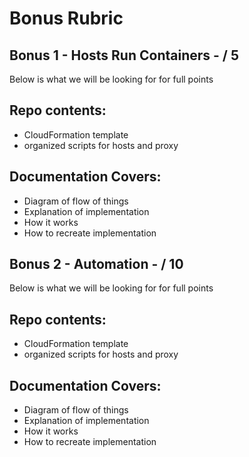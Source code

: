 # Bonus Rubric

## Bonus 1 - Hosts Run Containers - / 5

Below is what we will be looking for for full points

## Repo contents:

- CloudFormation template
- organized scripts for hosts and proxy

## Documentation Covers:

- Diagram of flow of things
- Explanation of implementation
- How it works
- How to recreate implementation

## Bonus 2 - Automation - / 10

Below is what we will be looking for for full points

## Repo contents:

- CloudFormation template
- organized scripts for hosts and proxy

## Documentation Covers:

- Diagram of flow of things
- Explanation of implementation
- How it works
- How to recreate implementation
